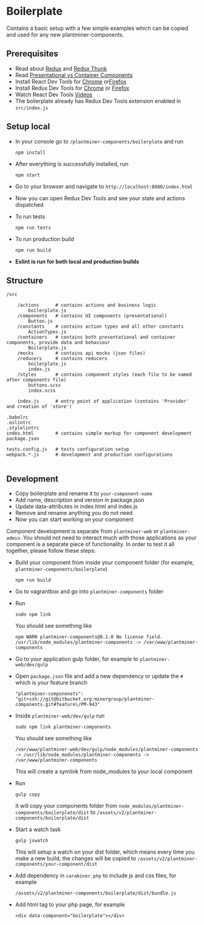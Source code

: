 # Boilerplate

Contains a basic setup with a few simple examples which can be copied and used for any new plantminer-components.

## Prerequisites

- Read about [Redux](https://github.com/reactjs/redux) and [Redux Thunk](https://github.com/gaearon/redux-thunk)
- Read [Presentational vs Container Components](https://medium.com/@dan_abramov/smart-and-dumb-components-7ca2f9a7c7d0#.c8yjx0box)
- Install React Dev Tools for [Chrome](https://chrome.google.com/webstore/detail/react-developer-tools/fmkadmapgofadopljbjfkapdkoienihi) or[Firefox](https://addons.mozilla.org/en-US/firefox/addon/react-devtools/?src=search)
- Install Redux Dev Tools for [Chrome](https://chrome.google.com/webstore/detail/redux-devtools/lmhkpmbekcpmknklioeibfkpmmfibljd) or [Firefox](https://addons.mozilla.org/en-US/firefox/addon/remotedev/?src=cb-dl-recentlyadded)
- Watch React Dev Tools [Videos](https://egghead.io/lessons/developer-tools)
- The boilerplate already has Redux Dev Tools extension enabled in `src/index.js`

## Setup local
- In your console go to `/plantminer-components/boilerplate` and run 

    ```
    npm install
    ```
- After everything is successfully installed, run 
    
    ```
    npm start
    ```
- Go to your browser and navigate to `http://localhost:8080/index.html`
- Now you can open Redux Dev Tools and see your state and actions dispatched
- To run tests

    ```
    npm run tests
    ```
- To run production build

    ```
    npm run build
    ```

- **Eslint is run for both local and production builds**

## Structure

```
/src

    /actions      # contains actions and business logic
        boilerplate.js
    /components   # contains UI components (presentational)
        Button.js
    /constants    # contains action types and all other constants
        ActionTypes.js
    /containers   # contains both presentational and container components, provide data and behaviour
        Boilerplate.js
    /mocks        # contains api mocks (json files)
    /reducers     # contains reducers
        boilerplate.js
        index.js
    /styles       # contains component styles (each file to be named after components file)
        buttons.scss
        index.scss
    
    index.js      # entry point of application (contains 'Provider' and creation of 'store') 
    
.babelrc
.eslintrc
.stylelintrc
index.html        # contains simple markup for component development
package.json

tests.config.js   # tests configuration setup
webpack.*.js      # development and production configurations
    
```

## Development
- Copy boilerplate and rename it to `your-component-name`
- Add name, description and version in package.json
- Update data-attributes in index.html and index.js
- Remove and rename anything you do not need 
- Now you can start working on your component

Component development is separate from `plantminer-web` or `plantminer-admin`.
You should not need to interact much with those applications as your component is a separate piece of functionality.
In order to test it all together, please follow these steps:

- Build your component from inside your component folder (for example, `plantminer-components/boilerplate`)

    ```
    npm run build
    ```

- Go to vagrantbox and go into `plantminer-components` folder
- Run 

    ```
    sudo npm link
    ``` 
    You should see something like 
    
    ```
    npm WARN plantminer-components@0.1.0 No license field.
    /usr/lib/node_modules/plantminer-components -> /var/www/plantminer-components
    ```

- Go to your application gulp folder, for example to `plantminer-web/dev/gulp`

- Open `package.json` file and add a new dependency or update the `#` which is your feature branch
    
    ```
    "plantminer-componenets": "git+ssh://git@bitbucket.org:minergroup/plantminer-components.git#feature\/PM-943"
    ```
    
- Inside `plantminer-web/dev/gulp` run 

    ```
    sudo npm link plantminer-components
    ```

    You should see something like
    
    ```
    /var/www/plantminer-web/dev/gulp/node_modules/plantminer-components -> /usr/lib/node_modules/plantminer-components -> /var/www/plantminer-components
    ```

    This will create a symlink from node_modules to your local component
    
- Run 

    ```
    gulp copy
    ```
    It will copy your components folder from `node_modules/plantminer-components/boilerplate/dist` to `/assets/v2/plantminer-components/boilerplate/dist`
    
- Start a watch task 

    ```
    gulp jswatch
    ```
    This will setup a watch on your dist folder, 
    which means every time you make a new build, the changes will be copied to `/assets/v2/plantminer-components/your-component/dist`

- Add dependency in `carabiner.php` to include js and css files, for example

    ```
    /assets/v2/plantminer-components/boilerplate/dist/bundle.js
    ```

- Add html tag to your php page, for example
    ```
    <div data-component="boilerplate"></div>
    ```











